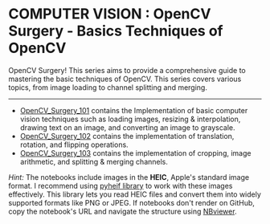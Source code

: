# COMPUTER VISION : OpenCV Surgery - Basics Techniques of OpenCV

OpenCV Surgery! This series aims to provide a comprehensive guide to mastering the basic techniques of OpenCV. This series covers various topics, from image loading to channel splitting and merging.

---

* [OpenCV_Surgery_101](https://github.com/mohdsaadoon/ComputerVision/blob/main/OpenCV-Surgery-Part-1/OpenCV_Surgery_101.ipynb) contains the Implementation of basic computer vision techniques such as loading images, resizing & interpolation, drawing text on an image, and converting an image to grayscale.
* [OpenCV_Surgery_102](https://github.com/mohdsaadoon/ComputerVision/blob/main/OpenCV-Surgery-Part-1/OpenCV_Surgery_102.ipynb) contains the implementation of translation, rotation, and flipping operations.
* [OpenCV_Surgery_103](https://github.com/mohdsaadoon/ComputerVision/blob/main/OpenCV-Surgery-Part-1/OpenCV_Surgery_103.ipynb) contains the implementation of cropping, image arithmetic, and splitting & merging channels.

*Hint:* The notebooks include images in the **HEIC**, Apple's standard image format. I recommend using [pyheif library](https://pypi.org/project/pyheif/) to work with these images effectively. This library lets you read HEIC files and convert them into widely supported formats like PNG or JPEG. If notebooks don't render on GitHub, copy the notebook's URL and navigate the structure using [NBviewer](https://nbviewer.org/).



